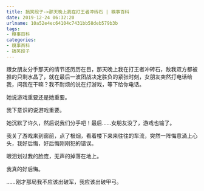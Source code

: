 ```yaml
---
title: 搞笑段子->那天晚上我在打王者冲砖石 | 糗事百科
date: 2019-12-24 06:32:20
urlname: 10a52e4ec64104c7431bb58deb579b3b
tags: 
- 糗事百科
categories:
- 糗事百科
- 搞笑段子
---
```

跟女朋友分手那天的情节还历历在目，那天晚上我在打王者冲砖石，敌我双方都被推的只剩水晶了，就在最后一波团战决定胜负的紧张时刻，女朋友突然打电话给我，问我在干嘛？我不耐烦的说在打游戏，等下给你电话。

她说游戏重要还是她重要。

我下意识的说游戏重要。

她沉默了许久，然后说我们分手吧！最后……女朋友没了，游戏也输了。

我关了游戏来到窗前，点了根烟，看着楼下来来往往的车流，突然一阵悔意涌上心头，我好后悔，好后悔刚刚犯的错误。

眼泪划过我的脸庞，无声的掉落在地上。

我真的好后悔。

……刚才那局我不应该出破军，我应该出破甲弓。



